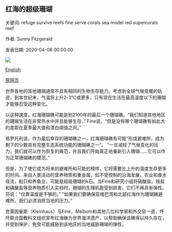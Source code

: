 ## 红海的超级珊瑚

关键词: refuge survive reefs fine serve corals sea model red supercorals reef

作者: Sunny Fitzgerald

发表日期: 2020-04-08 00:00:00

![](https://ichef.bbci.co.uk/wwfeatures/live/624_351/images/live/p0/89/0h/p0890hgs.jpg)

[English](The%20super-corals%20of%20the%20Red%20Sea.md)

[原网页](https://www.bbc.com/future/article/20200408-the-middle-eastern-corals-that-could-survive-climate-change)

世界各地的其他珊瑚通常不具有相同的生物生存能力。考虑到全球气候变暖的轨迹，到本世纪末，气温将上升2-3°C或更多，只有现在生活在最高温度以下的珊瑚才能够忍受这种变化。

以这种速度，红海珊瑚礁可能是到2100年的最后一个珊瑚礁。“我们知道其他地区的珊瑚生活在非常热水中并且能够生存，” Fine说，“但是没有哪个珊瑚礁有如此大的差距在夏季最大值和漂白阈值之间。”

格罗托利说，作为最后幸存的珊瑚礁之一，红海珊瑚礁有可能“形成避难所，成为剩下的少数具有完整生态系统功能的珊瑚礁之一”。 “一旦减轻了气候变化的压力，我们就可以作为恢复的典范，并且我们开始真正地重新引入珊瑚……它可以作为正常珊瑚礁的模范。”

但是，为了使它成为将来的避难所和可能的榜样，它将需要比上升的温度生存更多的时间。来自人类活动的营养物质和重金属，如不受控制的沿海发展，农业和废水​​径流，船只和养鱼业，可能是超级珊瑚的k石。当Fine和研究小组将硝酸盐，铵盐和磷酸盐等营养物质引入实验时，珊瑚的生理机能受到损害，它们不再具有弹性。芬说：“仅靠温度是不够的。” “如果我们要确保亚喀巴湾和北部红海作为珊瑚礁避难所，我们必须消除当地的压力。”

克莱因豪斯（Kleinhaus）与Fine，Meibom和其他几位科学家和外交官一道，呼吁联合国教科文组织宣布红海礁为世界海洋遗产，以帮助确保该礁得以持久存在，并受到保护，免受可能威胁到该地区的当地威胁珊瑚的弹性。